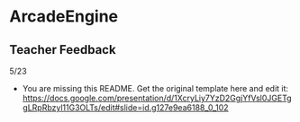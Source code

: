 # ArcadeEngine

## Teacher Feedback ##

5/23
- You are missing this README.  Get the original template here and edit it: https://docs.google.com/presentation/d/1XcryLiy7YzD2GgjYfVsl0JGETggLRpRbzyl11G3OLTs/edit#slide=id.g127e9ea6188_0_102
